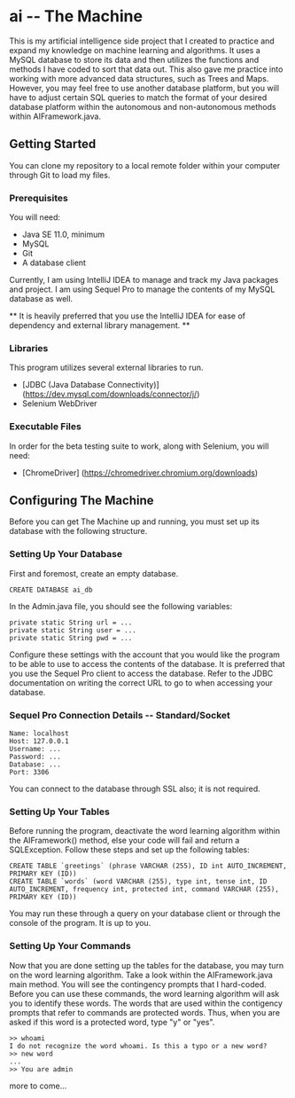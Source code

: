# ai -- The Machine

This is my artificial intelligence side project that I created to practice and expand my knowledge on machine learning and algorithms. 
It uses a MySQL database to store its data and then utilizes the functions and methods I have coded to sort that data out. 
This also gave me practice into working with more advanced data structures, such as Trees and Maps. However, you may feel free to use another database platform, but you will have to adjust certain SQL queries to match the format of your desired database platform within the autonomous and non-autonomous methods within AIFramework.java.

## Getting Started

You can clone my repository to a local remote folder within your computer through Git to load my files.

### Prerequisites

You will need:
* Java SE 11.0, minimum
* MySQL
* Git
* A database client

Currently, I am using IntelliJ IDEA to manage and track my Java packages and project. I am using Sequel Pro to manage the contents of my MySQL database as well. 

** It is heavily preferred that you use the IntelliJ IDEA for ease of dependency and external library management. **

### Libraries

This program utilizes several external libraries to run.
* [JDBC (Java Database Connectivity)] (https://dev.mysql.com/downloads/connector/j/)
* Selenium WebDriver 

### Executable Files

In order for the beta testing suite to work, along with Selenium, you will need:
* [ChromeDriver] (https://chromedriver.chromium.org/downloads)

## Configuring The Machine

Before you can get The Machine up and running, you must set up its database with the following structure.

### Setting Up Your Database

First and foremost, create an empty database.

```
CREATE DATABASE ai_db
```

In the Admin.java file, you should see the following variables:

```
private static String url = ...
private static String user = ...
private static String pwd = ...
```

Configure these settings with the account that you would like the program to be able to use to access the contents of the database. It is preferred that you use the Sequel Pro client to access the database. Refer to the JDBC documentation on writing the correct URL to go to when accessing your database.

### Sequel Pro Connection Details -- Standard/Socket
```
Name: localhost
Host: 127.0.0.1
Username: ...
Password: ...
Database: ...
Port: 3306
```
You can connect to the database through SSL also; it is not required.

### Setting Up Your Tables

Before running the program, deactivate the word learning algorithm within the AIFramework() method, else your code will fail and return a SQLException. Follow these steps and set up the following tables:

``` 
CREATE TABLE `greetings` (phrase VARCHAR (255), ID int AUTO_INCREMENT, PRIMARY KEY (ID))
CREATE TABLE `words` (word VARCHAR (255), type int, tense int, ID AUTO_INCREMENT, frequency int, protected int, command VARCHAR (255), PRIMARY KEY (ID))
```

You may run these through a query on your database client or through the console of the program. It is up to you.

### Setting Up Your Commands

Now that you are done setting up the tables for the database, you may turn on the word learning algorithm.
Take a look within the AIFramework.java main method. You will see the contingency prompts that I hard-coded.
Before you can use these commands, the word learning algorithm will ask you to identify these words. The words
that are used within the contigency prompts that refer to commands are protected words. Thus,
when you are asked if this word is a protected word, type "y" or "yes".

```
>> whoami
I do not recognize the word whoami. Is this a typo or a new word?
>> new word
...
>> You are admin
```

more to come...
